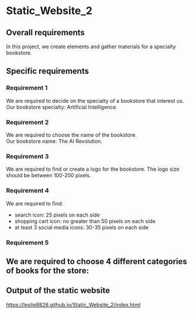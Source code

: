 # Static_Website_2

## Overall requirements
In this project, we create elements and gather materials for a specialty bookstore.

## Specific requirements
### Requirement 1
We are required to decide on the specialty of a bookstore that interest us.<br> Our bookstore specialty: Artificial Intelligence.

### Requirement 2
We are required to choose the name of the bookstore. <br> Our bookstore name: The AI Revolution.

### Requirement 3
We are required to find or create a logo for the bookstore. The logo size should be between 100-200 pixels.

### Requirement 4
We are required to find:
 - search icon: 25 pixels on each side
 - shopping cart icon: no greater than 50 pixels on each side
 - at least 3 social media icons: 30-35 pixels on each side
 
### Requirement 5
We are required to choose 4 different categories of books for the store:
 - 

## Output of the static website
https://leslie8826.github.io/Static_Website_2/index.html

